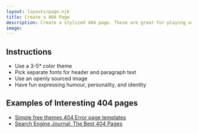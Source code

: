 ```yaml
---
layout: layouts/page.njk
title: Create a 404 Page 
description: Create a stylized 404 page. These are great for playing around with color, images, and text ideas.
image:
---
```


## Instructions
* Use a 3-5* color theme
* Pick separate fonts for header and paragraph text
* Use an openly sourced image
* Have fun expressing humour, personality, and identity

## Examples of Interesting 404 pages
* [Simple free themes 404 Error page templates](https://simplefreethemes.com/404-error-page-templates/)
* [Search Engine Journal: The Best 404 Pages](https://www.searchenginejournal.com/404-page-examples/211154/#close)